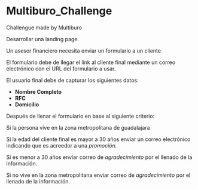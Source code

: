 # Multiburo_Challenge
Challengue made by Multiburo

Desarrollar una landing page.

Un asesor financiero necesita enviar un formulario a un cliente

El formulario debe de llegar el link al cliente final mediante un correo electrónico con el URL del formulario a usar.

El usuario final debe de capturar los siguientes datos:
<ul>
	<li><b>Nombre Completo</b></li>
	<li><b>RFC</b></li>
	<li><b>Domicilio</b></li>
</ul>
Después de llenar el formulario en base al siguiente criterio:

Si la persona vive en la zona metropolitana de guadalajara

Si la edad del cliente final es mayor a 30 años enviar un correo electrónico indicando que es acreedor a una <i>promoción.</i>

Si es menor a 30 años enviar correo de <i>agradecimiento</i> por el llenado de la información.

Si no vive en la zona metropolitana enviar correo de <i>agradecimiento</i> por el llenado de la información.

